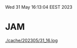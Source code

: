 Wed 31 May 16:13:04 EEST 2023
# JAM
<a href='./cache/202305/31_16.log'>./cache/202305/31_16.log</a>

